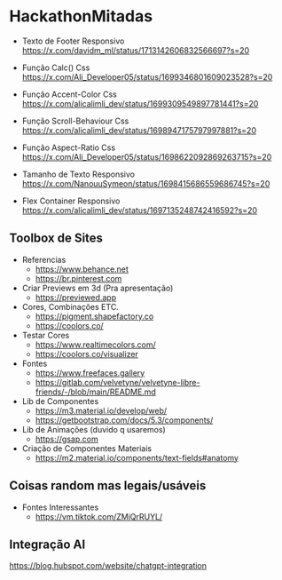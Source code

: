 # HackathonMitadas

- Texto de Footer Responsivo
https://x.com/davidm_ml/status/1713142606832566697?s=20

- Função Calc() Css
https://x.com/Ali_Developer05/status/1699346801609023528?s=20

- Função Accent-Color Css
https://x.com/alicalimli_dev/status/1699309549897781441?s=20

- Função Scroll-Behaviour Css
https://x.com/alicalimli_dev/status/1698947175797997881?s=20

- Função Aspect-Ratio Css
https://x.com/Ali_Developer05/status/1698622092869263715?s=20

- Tamanho de Texto Responsivo
https://x.com/NanouuSymeon/status/1698415686559686745?s=20

- Flex Container Responsivo
https://x.com/alicalimli_dev/status/1697135248742416592?s=20

## Toolbox de Sites
- Referencias
  - https://www.behance.net
  - https://br.pinterest.com
- Criar Previews em 3d (Pra apresentação)
  - https://previewed.app
- Cores, Combinações ETC.
  - https://pigment.shapefactory.co
  - https://coolors.co/
- Testar Cores 
  - https://www.realtimecolors.com/
  - https://coolors.co/visualizer
- Fontes 
  - https://www.freefaces.gallery
  - https://gitlab.com/velvetyne/velvetyne-libre-friends/-/blob/main/README.md
- Lib de Componentes
  - https://m3.material.io/develop/web/
  - https://getbootstrap.com/docs/5.3/components/
- Lib de Animações (duvido q usaremos)
  - https://gsap.com
- Criação de Componentes Materiais
  - https://m2.material.io/components/text-fields#anatomy 

## Coisas random mas legais/usáveis
- Fontes Interessantes
  - https://vm.tiktok.com/ZMjQrRUYL/

## Integração AI
https://blog.hubspot.com/website/chatgpt-integration

